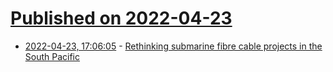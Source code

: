 # [Published on 2022-04-23](index.md)

* [2022-04-23, 17:06:05](https://news.ycombinator.com/item?id=31136059) - [Rethinking submarine fibre cable projects in the South Pacific](https://blog.apnic.net/2022/04/20/rethinking-submarine-fibre-cable-projects-south-pacific/)
